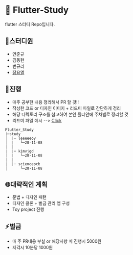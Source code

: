 # :running: Flutter-Study

flutter 스터디 Repo입니다.

## :two_men_holding_hands:스터디원

- 안준규
- 김동현
- 변규리
- <a href = "https://github.com/leeeeeoy">장요엘</a>

## :eyes:진행

- 매주 공부한 내용 정리해서 PR 할 것!!
- 작성한 코드 or 디자인 이미지 + 리드미 파일로 간단하게 정리
- 해당 디렉토리 구조를 참고하여 본인 폴더안에 주차별로 정리할 것
- 리드미 파일 예시 --> <a href = "https://github.com/leeeeeoy/Flutter_Study/blob/master/study/leeeeeoy/README.md">Click</a>

```
Flutter_Study
├─study
│  |─ leeeeeoy
│  |   └─20-11-08
|  |
|  |─ kimvjgd
│  |   └─20-11-08
|  |
|  |─ sciencepcb
│      └─20-11-08
```

## :globe_with_meridians:대략적인 계획

- 문법 + 디자인 패턴
- 디자인 클론 + 벌금 관리 앱 구성
- Toy project 진행

## :zap:벌금

- 매 주 PR내용 부실 or 해당사항 미 진행시 5000원
- 지각시 10분당 1000원
